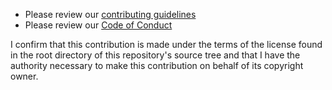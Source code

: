 <!--
Thank you for your interest in and contributing to ASHIRT! There
are a few simple things to check before submitting your pull request
that can help with the review process. We only seek to accept code that you are authorized to contribute to the project. This pull request template is included on our projects so that your contributions are made with the following confirmation: I confirm that this contribution is made under the terms of the license found in the root directory of this repository's source tree and that I have the authority necessary to make this contribution on behalf of its copyright owner.
-->

- Please review our [contributing guidelines](https://github.com/ashirt-ops/ashirt-server/blob/master/Contributing.md)
- Please review our [Code of Conduct](https://github.com/ashirt-ops/ashirt-server/blob/master/Code-of-Conduct.md)

I confirm that this contribution is made under the terms of the license found in the root directory of this repository's source tree and that I have the authority necessary to make this contribution on behalf of its copyright owner.
